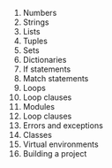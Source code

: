 1. Numbers
2. Strings
3. Lists
4. Tuples
5. Sets
6. Dictionaries
7. If statements
8. Match statements
9. Loops
10. Loop clauses
11. Modules
12. Loop clauses
13. Errors and exceptions
14. Classes
15. Virtual environments
16. Building a project
